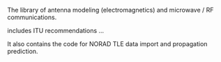 The library of antenna modeling (electromagnetics) and microwave / RF communications.

includes ITU recommendations ...

It also contains the code for NORAD TLE data import and propagation prediction.